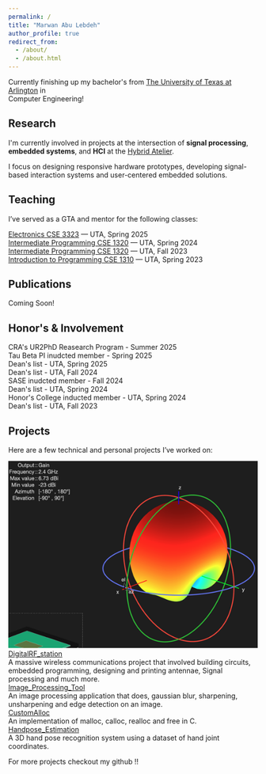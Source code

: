 ```yaml
---
permalink: /
title: "Marwan Abu Lebdeh"
author_profile: true
redirect_from: 
  - /about/
  - /about.html
---
```


Currently finishing up my bachelor's from [The University of Texas at Arlington](https://www.uta.edu) in<br>Computer Engineering!

## Research

I'm currently involved in projects at the intersection of **signal processing**, **embedded systems**, and **HCI** at the [Hybrid Atelier](https://hybridatelier.uta.edu).

I focus on designing responsive hardware prototypes, developing signal-based interaction systems and user-centered embedded solutions.

## Teaching

I’ve served as a GTA and mentor for the following classes:

[Electronics CSE 3323](https://catalog.uta.edu/search/?P=CSE%203323) — UTA, Spring 2025<br>
[Intermediate Programming CSE 1320](https://catalog.uta.edu/search/?P=CSE%201320) — UTA, Spring 2024<br>
[Intermediate Programming CSE 1320](https://catalog.uta.edu/search/?P=CSE%201320) — UTA, Fall 2023<br>
[Introduction to Programming CSE 1310](https://catalog.uta.edu/search/?P=CSE%201310) — UTA, Spring 2023<br>

## Publications

Coming Soon!

## Honor's & Involvement
CRA's UR2PhD Reasearch Program - Summer 2025<br>
Tau Beta PI inudcted member - Spring 2025<br>
Dean's list - UTA, Spring 2025<br>
Dean's list - UTA, Fall 2024<br>
SASE inudcted member - Fall 2024<br>
Dean's list - UTA, Spring 2024<br>
Honor's College inducted member - UTA, Spring 2024<br>
Dean's list - UTA, Fall 2023<br>

## Projects

Here are a few technical and personal projects I’ve worked on:

![antenna](image.png)[DigitalRF_station](https://github.com/marwanthestudent/DigitalRF_Station)<br>
  A massive wireless communications project that involved building circuits, embedded programming, designing and printing antennae, Signal processing and much more.<br>
[Image_Processing_Tool](https://github.com/marwanthestudent/Image_processing_tool)<br>
  An image processing application that does, gaussian blur, sharpening, unsharpening and edge detection on an image.<br>
[CustomAlloc](https://github.com/marwanthestudent/CustomAlloc)<br>
  An implementation of malloc, calloc, realloc and free in C.<br>
[Handpose_Estimation](https://github.com/marwanthestudent/Handpose_Estimation)<br>
  A 3D hand pose recognition system using a dataset of hand joint coordinates.<br>

For more projects checkout my github !!
